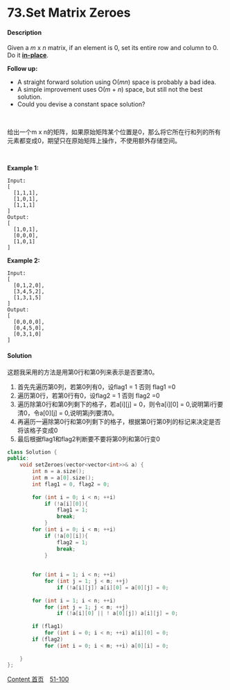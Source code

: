 # 73.Set Matrix Zeroes

#### Description

Given a *m* x *n* matrix, if an element is 0, set its entire row and column to 0. Do it [**in-place**](https://en.wikipedia.org/wiki/In-place_algorithm).

**Follow up:**

- A straight forward solution using O(*mn*) space is probably a bad idea.
- A simple improvement uses O(*m* + *n*) space, but still not the best solution.
- Could you devise a constant space solution?

<br>

给出一个m x n的矩阵，如果原始矩阵某个位置是0，那么将它所在行和列的所有元素都变成0，期望只在原始矩阵上操作，不使用额外存储空间。

<br>

**Example 1:**

```
Input: 
[
  [1,1,1],
  [1,0,1],
  [1,1,1]
]
Output: 
[
  [1,0,1],
  [0,0,0],
  [1,0,1]
]
```

**Example 2:**

```
Input: 
[
  [0,1,2,0],
  [3,4,5,2],
  [1,3,1,5]
]
Output: 
[
  [0,0,0,0],
  [0,4,5,0],
  [0,3,1,0]
]
```



#### Solution

这题我采用的方法是用第0行和第0列来表示是否要清0。

1. 首先先遍历第0列，若第0列有0，设flag1 = 1 否则 flag1 =0
2. 遍历第0行，若第0行有0，设flag2 = 1 否则 flag2 =0
3. 遍历除第0行和第0列剩下的格子，若a\[i][j] = 0，则令a\[i][0] = 0,说明第i行要清0，令a\[0][j] = 0,说明第j列要清0。
4. 再遍历一遍除第0行和第0列剩下的格子，根据第0行第0列的标记来决定是否将该格子变成0
5. 最后根据flag1和flag2判断要不要将第0列和第0行变0



```c++
class Solution {
public:
    void setZeroes(vector<vector<int>>& a) {
        int n = a.size();
        int m = a[0].size();
        int flag1 = 0, flag2 = 0;
        
        for (int i = 0; i < n; ++i) 
            if (!a[i][0]){
                flag1 = 1;
                break;
            }
        for (int i = 0; i < m; ++i) 
            if (!a[0][i]){
                flag2 = 1;
                break;
            }
        
        
        for (int i = 1; i < n; ++i)
            for (int j = 1; j < m; ++j)
                if (!a[i][j]) a[i][0] = a[0][j] = 0;
        
        for (int i = 1; i < n; ++i)
            for (int j = 1; j < m; ++j)
                if (!a[i][0] || ! a[0][j]) a[i][j] = 0;
        
        if (flag1)
            for (int i = 0; i < n; ++i) a[i][0] = 0;
        if (flag2)
            for (int i = 0; i < m; ++i) a[0][i] = 0; 
        
    }
};
```



[Content   首页](../README.md)&emsp;[51-100](../51-100.md)

